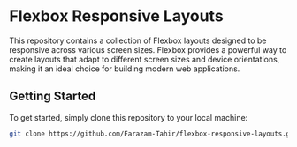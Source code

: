# Flexbox Responsive Layouts

This repository contains a collection of Flexbox layouts designed to be responsive across various screen sizes. Flexbox provides a powerful way to create layouts that adapt to different screen sizes and device orientations, making it an ideal choice for building modern web applications.

## Getting Started

To get started, simply clone this repository to your local machine:

```bash
git clone https://github.com/Farazam-Tahir/flexbox-responsive-layouts.git

